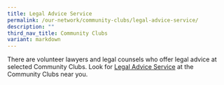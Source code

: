 ```yaml
---
title: Legal Advice Service
permalink: /our-network/community-clubs/legal-advice-service/
description: ""
third_nav_title: Community Clubs
variant: markdown
---
```

There are volunteer lawyers and legal counsels who offer legal advice at selected Community Clubs.  Look for [Legal Advice Service](/files/Legal_Services_as_at_5_February_2024.pdf) at the Community Clubs near you.